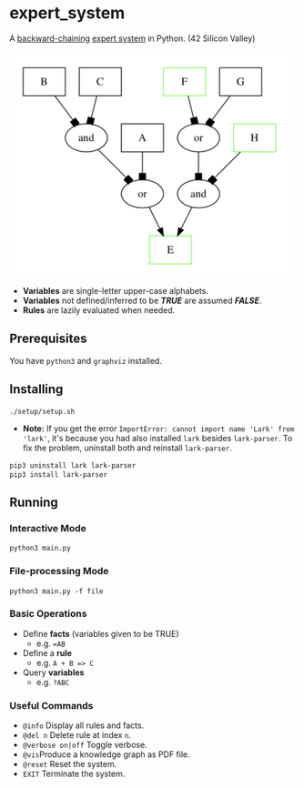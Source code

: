 # expert_system
A [backward-chaining](https://en.wikipedia.org/wiki/Backward_chaining) [expert system](https://en.wikipedia.org/wiki/Expert_system) in Python. (42 Silicon Valley)

<p float="left">
  <img src="https://github.com/ashih42/expert_system/blob/master/Screenshots/and_or.png" width="500" />
</p>

* **Variables** are single-letter upper-case alphabets.
* **Variables** not defined/inferred to be ***TRUE*** are assumed ***FALSE***.
* **Rules** are lazily evaluated when needed.

## Prerequisites

You have `python3` and `graphviz` installed.

## Installing

```
./setup/setup.sh
```

* **Note:** If you get the error `ImportError: cannot import name 'Lark' from 'lark'`, it's because you had also installed `lark` besides `lark-parser`.  To fix the problem, uninstall both and reinstall `lark-parser`.
```
pip3 uninstall lark lark-parser
pip3 install lark-parser
```

## Running

### Interactive Mode
```
python3 main.py
```

### File-processing Mode
```
python3 main.py -f file
```

### Basic Operations

* Define **facts** (variables given to be TRUE)
  * e.g. `=AB`
* Define a **rule**
   * e.g. `A + B => C`
* Query **variables**
  * e.g. `?ABC`

### Useful Commands

* `@info` Display all rules and facts.
* `@del n` Delete rule at index `n`.
* `@verbose on|off` Toggle verbose.
* `@vis`Produce a knowledge graph as PDF file.
* `@reset` Reset the system.
* `EXIT` Terminate the system.
